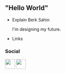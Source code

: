 ## "Hello World" 

- Explain Berk Sahin

    I'm designing my future.

- Links 

### Social
<p align="left"> <a href="https://discord.com/users/BerkSah#1881" target="_blank" rel="noreferrer"><img src="https://raw.githubusercontent.com/gauravghongde/social-icons/master/PNG/White/Discord_white.png" width="32" height="32" /></a> <a href="https://www.linkedin.com/in/eberksahin/" target="_blank" rel="noreferrer">
    <img src="https://raw.githubusercontent.com/gauravghongde/social-icons/master/PNG/White/Discord_white.png" width="32" height="32" /></a><a         href="https://www.linkedin.com/in/eberksahin/" target="_blank" rel="noreferrer">


